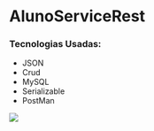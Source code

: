 # AlunoServiceRest
### Tecnologias Usadas:
- JSON
- Crud
- MySQL
- Serializable
- PostMan

<img src="https://i.imgur.com/Cf5x3lo.jpg">
